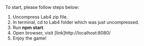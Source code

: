 To start, please follow steps below:1. Uncompress Lab4 zip file.2. In terminal, cd to Lab4 folder which was just uncompressed.3. Run **npm start**.4. Open browser, visit [link]http://localhost:8080/5. Enjoy the game!